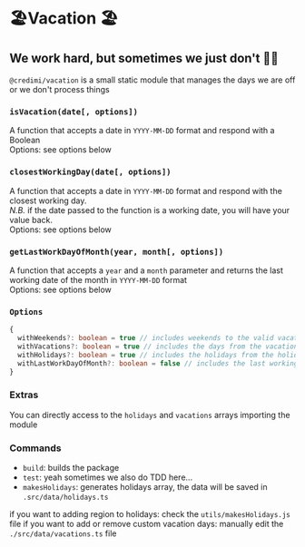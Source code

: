 # 🏖Vacation 🏖

## We work hard, but sometimes we just don't 🤷‍♀

`@credimi/vacation` is a small static module that manages the days we are off or we don't process things

### `isVacation(date[, options])`

A function that accepts a date in `YYYY-MM-DD` format and respond with a Boolean
<br />Options: see options below

### `closestWorkingDay(date[, options])`

A function that accepts a date in `YYYY-MM-DD` format and respond with the closest working day.
<br />_N.B._ if the date passed to the function is a working date, you will have your value back.
<br />Options: see options below

### `getLastWorkDayOfMonth(year, month[, options])`

A function that accepts a `year` and a `month` parameter and returns the last working date of the month in `YYYY-MM-DD` format
<br />Options: see options below

### `Options`

```ts
{
  withWeekends?: boolean = true // includes weekends to the valid vacation days check
  withVacations?: boolean = true // includes the days from the vacations array the valid vacation days check
  withHolidays?: boolean = true // includes the holidays from the holidays array to the valid vacation days check
  withLastWorkDayOfMonth?: boolean = false // includes the last working day of the month to the check
}
```

### Extras

You can directly access to the `holidays` and `vacations` arrays importing the module

### Commands

- `build`: builds the package
- `test`: yeah sometimes we also do TDD here...
- `makesHolidays`: generates holidays array, the data will be saved in `.src/data/holidays.ts`

if you want to adding region to holidays: check the `utils/makesHolidays.js` file
if you want to add or remove custom vacation days: manually edit the `./src/data/vacations.ts` file
